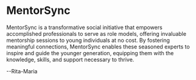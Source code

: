 # MentorSync

MentorSync is a transformative social initiative that empowers accomplished professionals to serve as role models, offering invaluable mentorship sessions to young individuals at no cost. By fostering meaningful connections, MentorSync enables these seasoned experts to inspire and guide the younger generation, equipping them with the knowledge, skills, and support necessary to thrive.

--Rita-Maria